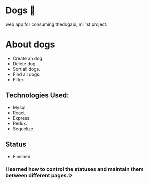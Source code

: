 # Dogs 🐶

web app for consuming thedogapi, mi 1st project.

# About dogs
- Create an dog.
- Delete dog.
- Sort all dogs.
- Find all dogs.
- Filter.

## Technologies Used:
- Mysql.
- React.
- Express.
- Redux.
- Sequelize.

## Status
- Finished.

### I learned how to control the statuses and maintain them between different pages.✨